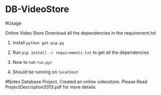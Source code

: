 DB-VideoStore
=============

#Usage 

Online Video Store
Download all the dependencies in the requirement.txt

1. Install ```python get-pip.py```

2. Run ```pip install -r requirements.txt``` to get all the dependencies

3. Now to run ```run.py/``` 

4. Should be running on ```localhost```

#Notes
Database Project. Created an online videostore. Please Read ProjectDescription2013.pdf for more details.

